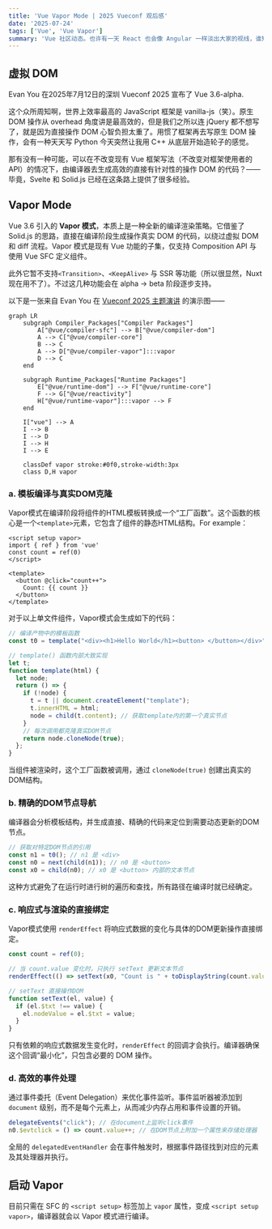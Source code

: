 ```yaml
---
title: 'Vue Vapor Mode | 2025 Vueconf 观后感'
date: '2025-07-24'
tags: ['Vue', 'Vue Vapor']
summary: 'Vue 社区动态。也许有一天 React 也会像 Angular 一样淡出大家的视线，谁知道呢？'
---
```


## 虚拟 DOM

Evan You 在2025年7月12日的深圳 Vueconf 2025 宣布了 Vue 3.6-alpha.

这个众所周知啊，世界上效率最高的 JavaScript 框架是 vanilla-js（笑）。原生 DOM 操作从 overhead 角度讲是最高效的，但是我们之所以连 jQuery 都不想写了，就是因为直接操作 DOM 心智负担太重了。用惯了框架再去写原生 DOM 操作，会有一种天天写 Python 今天突然让我用 C++ 从底层开始造轮子的感觉。

那有没有一种可能，可以在不改变现有 Vue 框架写法（不改变对框架使用者的API）的情况下，由编译器去生成高效的直接有针对性的操作 DOM 的代码？——毕竟，Svelte 和 Solid.js 已经在这条路上提供了很多经验。

## Vapor Mode

Vue 3.6 引入的 **Vapor 模式**，本质上是一种全新的编译渲染策略。它借鉴了 Solid.js 的思路，直接在编译阶段生成操作真实 DOM 的代码，以绕过虚拟 DOM 和 diff 流程。Vapor 模式是现有 Vue 功能的子集，仅支持 Composition API 与使用 Vue SFC 定义组件。

此外它暂不支持`<Transition>`、`<KeepAlive>` 与 SSR 等功能（所以很显然，Nuxt 现在用不了）。不过这几种功能会在 alpha -> beta 阶段逐步支持。

以下是一张来自 Evan You 在 [Vueconf 2025 主题演讲](https://www.bilibili.com/video/BV1fyu9zsEAf/) 的演示图——

```mermaid
graph LR
    subgraph Compiler_Packages["Compiler Packages"]
        A["@vue/compiler-sfc"] --> B["@vue/compiler-dom"]
        A --> C["@vue/compiler-core"]
        B --> C
        A --> D["@vue/compiler-vapor"]:::vapor
        D --> C
    end

    subgraph Runtime_Packages["Runtime Packages"]
        E["@vue/runtime-dom"] --> F["@vue/runtime-core"]
        F --> G["@vue/reactivity"]
        H["@vue/runtime-vapor"]:::vapor --> F
    end

    I["vue"] --> A
    I --> B
    I --> D
    I --> H
    I --> E

    classDef vapor stroke:#0f0,stroke-width:3px
    class D,H vapor
```

### a. 模板编译与真实DOM克隆

Vapor模式在编译阶段将组件的HTML模板转换成一个“工厂函数”。这个函数的核心是一个`<template>`元素，它包含了组件的静态HTML结构。For example：

```vue
<script setup vapor>
import { ref } from 'vue'
const count = ref(0)
</script>

<template>
  <button @click="count++">
    Count: {{ count }}
  </button>
</template>
```

对于以上单文件组件，Vapor模式会生成如下的代码：

```javascript
// 编译产物中的模板函数
const t0 = template("<div><h1>Hello World</h1><button> </button></div>");

// template() 函数内部大致实现
let t;
function template(html) {
  let node;
  return () => {
    if (!node) {
      t = t || document.createElement("template");
      t.innerHTML = html;
      node = child(t.content); // 获取template内的第一个真实节点
    }
    // 每次调用都克隆真实DOM节点
    return node.cloneNode(true);
  };
}
```
当组件被渲染时，这个工厂函数被调用，通过 `cloneNode(true)` 创建出真实的DOM结构。

### b. 精确的DOM节点导航

编译器会分析模板结构，并生成直接、精确的代码来定位到需要动态更新的DOM节点。

```javascript
// 获取对特定DOM节点的引用
const n1 = t0(); // n1 是 <div>
const n0 = next(child(n1)); // n0 是 <button>
const x0 = child(n0); // x0 是 <button> 内部的文本节点
```
这种方式避免了在运行时进行树的遍历和查找，所有路径在编译时就已经确定。

### c. 响应式与渲染的直接绑定

Vapor模式使用 `renderEffect` 将响应式数据的变化与具体的DOM更新操作直接绑定。

```javascript
const count = ref(0);

// 当 count.value 变化时，只执行 setText 更新文本节点
renderEffect(() => setText(x0, "Count is " + toDisplayString(count.value)));

// setText 直接操作DOM
function setText(el, value) {
  if (el.$txt !== value) {
    el.nodeValue = el.$txt = value;
  }
}
```

只有依赖的响应式数据发生变化时，`renderEffect` 的回调才会执行。编译器确保这个回调“最小化”，只包含必要的 DOM 操作。

### d. 高效的事件处理

通过事件委托（Event Delegation）来优化事件监听。事件监听器被添加到 `document` 级别，而不是每个元素上，从而减少内存占用和事件设置的开销。

```javascript
delegateEvents("click"); // 在document上监听click事件
n0.$evtclick = () => count.value++; // 在DOM节点上附加一个属性来存储处理器
```
全局的 `delegatedEventHandler` 会在事件触发时，根据事件路径找到对应的元素及其处理器并执行。

## 启动 Vapor

目前只需在 SFC 的 `<script setup>` 标签加上 `vapor` 属性，变成 `<script setup vapor>`，编译器就会以 Vapor 模式进行编译。